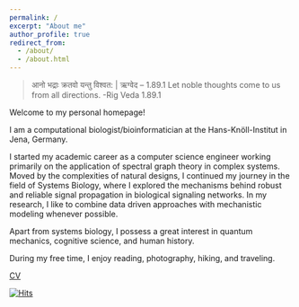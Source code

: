 ```yaml
---
permalink: /
excerpt: "About me"
author_profile: true
redirect_from: 
  - /about/
  - /about.html
---
```


> आनो भद्राः क्रतवो यन्तु विश्वत: | ऋग्वेद – 1.89.1 
> Let noble thoughts come to us from all directions.
> -Rig Veda 1.89.1

Welcome to my personal homepage!

I am a computational biologist/bioinformatician at the Hans-Knöll-Institut in Jena, Germany.

I started my academic career as a computer science engineer working primarily on the application of spectral graph theory in complex systems. Moved by the complexities of natural designs, I continued my journey in the field of Systems Biology, where I explored the mechanisms behind robust and reliable signal propagation in biological signaling networks. In my research, I like to combine data driven approaches with mechanistic modeling whenever possible.

Apart from systems biology, I possess a great interest in quantum mechanics, cognitive science, and human history.

During my free time, I enjoy reading, photography, hiking, and traveling. 


[CV](https://debdaspaul.github.io/files/CV.pdf)

[![Hits](https://hits.seeyoufarm.com/api/count/incr/badge.svg?url=https%3A%2F%2Fdebdaspaul.github.io&count_bg=%2379C83D&title_bg=%23555555&icon=&icon_color=%23E7E7E7&title=hits&edge_flat=false)](https://hits.seeyoufarm.com)

